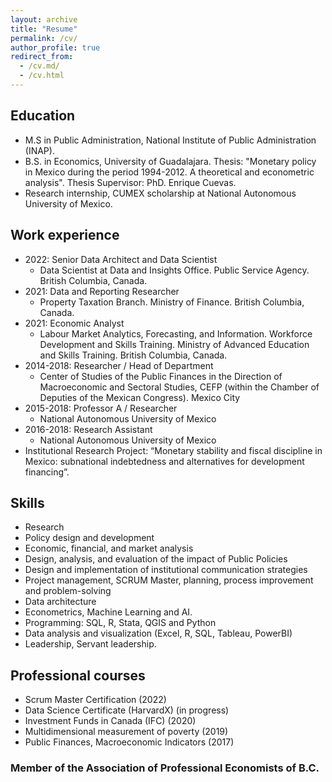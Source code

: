 ```yaml
---
layout: archive
title: "Resume"
permalink: /cv/
author_profile: true
redirect_from: 
  - /cv.md/
  - /cv.html
---
```



## Education

* M.S in Public Administration, National Institute of Public Administration (INAP).
* B.S. in Economics, University of Guadalajara. Thesis: "Monetary policy in Mexico during the period 1994-2012. A theoretical and econometric analysis". 
Thesis Supervisor: PhD. Enrique Cuevas.
* Research internship, CUMEX scholarship at National Autonomous University of Mexico. 

## Work experience

* 2022: Senior Data Architect and Data Scientist
  *  Data Scientist at Data and Insights Office. Public Service Agency. British Columbia, Canada. 
* 2021: Data and Reporting Researcher 
  * Property Taxation Branch. Ministry of Finance. British Columbia, Canada. 
* 2021: Economic Analyst
  * Labour Market Analytics, Forecasting, and Information. Workforce Development and Skills Training. Ministry of Advanced Education and Skills Training. British Columbia, Canada.
* 2014-2018: Researcher / Head of Department
  * Center of Studies of the Public Finances in the Direction of Macroeconomic and Sectoral Studies, CEFP (within the Chamber of Deputies of the Mexican Congress). Mexico City
* 2015-2018: Professor A / Researcher 
  * National Autonomous University of Mexico
* 2016-2018: Research Assistant 
  * National Autonomous University of Mexico
* Institutional Research Project: “Monetary stability and fiscal discipline in Mexico: subnational indebtedness and alternatives for development financing”. 


## Skills

* Research 
* Policy design and development
* Economic, financial, and market analysis
* Design, analysis, and evaluation of the impact of Public Policies
* Design and implementation of institutional communication strategies
* Project management, SCRUM Master, planning, process improvement and problem-solving
* Data architecture
* Econometrics, Machine Learning and AI.
* Programming: SQL, R, Stata, QGIS and Python 
* Data analysis and visualization (Excel, R, SQL, Tableau, PowerBI)
* Leadership, Servant leadership. 

## Professional courses

* Scrum Master Certification (2022)
* Data Science Certificate (HarvardX) (in progress)
* Investment Funds in Canada (IFC) (2020)
* Multidimensional measurement of poverty (2019)
* Public Finances, Macroeconomic Indicators (2017)


### Member of the Association of Professional Economists of B.C.


